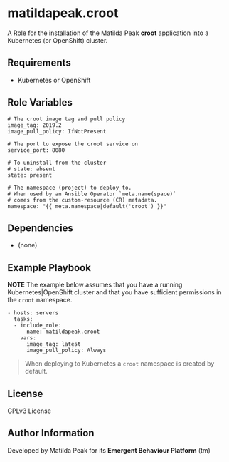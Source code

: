 matildapeak.croot
=================

A Role for the installation of the Matilda Peak **croot** application into a
Kubernetes (or OpenShift) cluster.

Requirements
------------

-   Kubernetes or OpenShift 

Role Variables
--------------

    # The croot image tag and pull policy
    image_tag: 2019.2
    image_pull_policy: IfNotPresent

    # The port to expose the croot service on
    service_port: 8080

    # To uninstall from the cluster
    # state: absent
    state: present

    # The namespace (project) to deploy to.
    # When used by an Ansible Operator `meta.name(space)`
    # comes from the custom-resource (CR) metadata.
    namespace: "{{ meta.namespace|default('croot') }}"

Dependencies
------------

-   (none)

Example Playbook
----------------

**NOTE** The example below assumes that you have a running Kubernetes|OpenShift
cluster and that you have sufficient permissions in the `croot` namespace.

    - hosts: servers
      tasks:
      - include_role:
          name: matildapeak.croot
        vars:
          image_tag: latest
          image_pull_policy: Always

>   When deploying to Kubernetes a `croot` namespace is created by default.

License
-------

GPLv3 License

Author Information
------------------

Developed by Matilda Peak for its **Emergent Behaviour Platform** (tm)

